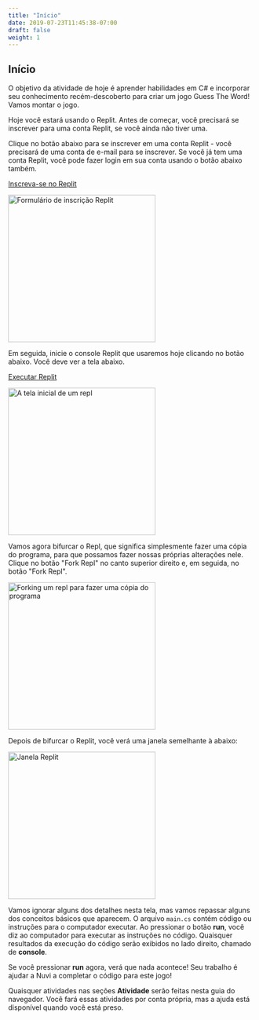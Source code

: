 ```yaml
---
title: "Início"
date: 2019-07-23T11:45:38-07:00
draft: false
weight: 1
---
```


## Início

O objetivo da atividade de hoje é aprender habilidades em C# e incorporar seu conhecimento recém-descoberto para criar um jogo Guess The Word! Vamos montar o jogo.

Hoje você estará usando o Replit. Antes de começar, você precisará se inscrever para uma conta Replit, se você ainda não tiver uma. 

Clique no botão abaixo para se inscrever em uma conta Replit - você precisará de uma conta de e-mail para se inscrever. Se você já tem uma conta Replit, você pode fazer login em sua conta usando o botão abaixo também.

<a class="my-2 mx-4 btn btn-info" href="https://replit.com/signup" target="_blank">Inscreva-se no Replit</a>

<img src="../media/replit-signup.png" height="300" alt="Formulário de inscrição Replit" />

Em seguida, inicie o console Replit que usaremos hoje clicando no botão abaixo. Você deve ver a tela abaixo.

<a class="my-2 mx-4 btn btn-info" href="https://replit.com/@nuevofoundation/NF-GuessTheWordActivity" target="_blank">Executar Replit</a>

<img src="../media/replit-start-screen.png" height="300" alt="A tela inicial de um repl" />

Vamos agora bifurcar o Repl, que significa simplesmente fazer uma cópia do programa, para que possamos fazer nossas próprias alterações nele. Clique no botão "Fork Repl" no canto superior direito e, em seguida, no botão "Fork Repl".

<img src="../media/replit-fork.png" height="300" alt="Forking um repl para fazer uma cópia do programa" />

Depois de bifurcar o Replit, você verá uma janela semelhante à abaixo:

<img src="../media/replit-window.png" height="300" alt="Janela Replit" />

Vamos ignorar alguns dos detalhes nesta tela, mas vamos repassar alguns dos conceitos básicos que aparecem. O arquivo `main.cs` contém código ou instruções para o computador executar. Ao pressionar o botão **run**, você diz ao computador para executar as instruções no código. Quaisquer resultados da execução do código serão exibidos no lado direito, chamado de **console**.

Se você pressionar **run** agora, verá que nada acontece! Seu trabalho é ajudar a Nuvi a completar o código para este jogo!

Quaisquer atividades nas seções **Atividade** serão feitas nesta guia do navegador. Você fará essas atividades por conta própria, mas a ajuda está disponível quando você está preso.
